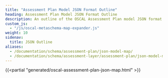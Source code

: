 ```yaml
---
title: "Assessment Plan Model JSON Format Outline"
heading: Assessment Plan Model JSON Format Outline
description: An outline of the OSCAL Assessment Plan model JSON format.
custom_js:
  - "/js/oscal-metaschema-map-expander.js"
weight: 10
sidenav:
  title: JSON Outline
aliases:
  - /documentation/schema/assessment-plan/json-model-map/
  - /documentation/schema/assessment-layer/assessment-plan/json-model-map/
---
```


<!-- DO NOT REMOVE. Generated text below -->
{{<partial "generated/oscal-assessment-plan-json-map.html" >}}
